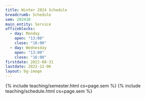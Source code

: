 ```yaml
---
title: Winter 2024 Schedule
breadcrumb: Schedule
sem: 202410
main_entity: Service
officeblocks:
  - day: Monday
    open: "13:00"
    close: "16:00"
  - day: Wednesday
    open: "13:00"
    close: "16:00"
firstdate: 2022-08-31
lastdate: 2022-12-06
layout: bg-image
---
```

{% include teaching/semester.html cs=page.sem %}
{% include teaching/schedule.html cs=page.sem %}
